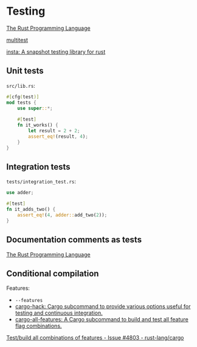 # Testing
[The Rust Programming Language](https://doc.rust-lang.org/book/ch11-00-testing.html)

[multitest](https://github.com/dzamlo/multitest/)

[insta: A snapshot testing library for rust](https://github.com/mitsuhiko/insta)

## Unit tests
`src/lib.rs`:
```rust
#[cfg(test)]
mod tests {
    use super::*;
    
    #[test]
    fn it_works() {
        let result = 2 + 2;
        assert_eq!(result, 4);
    }
}
```

## Integration tests
`tests/integration_test.rs`:
```rust
use adder;

#[test]
fn it_adds_two() {
    assert_eq!(4, adder::add_two(2));
}
```

## Documentation comments as tests
[The Rust Programming Language](https://doc.rust-lang.org/book/ch14-02-publishing-to-crates-io.html#making-useful-documentation-comments)

## Conditional compilation
Features:
- `--features`
- [cargo-hack: Cargo subcommand to provide various options useful for testing and continuous integration.](https://github.com/taiki-e/cargo-hack)
- [cargo-all-features: A Cargo subcommand to build and test all feature flag combinations.](https://github.com/frewsxcv/cargo-all-features)

[Test/build all combinations of features - Issue #4803 - rust-lang/cargo](https://github.com/rust-lang/cargo/issues/4803)